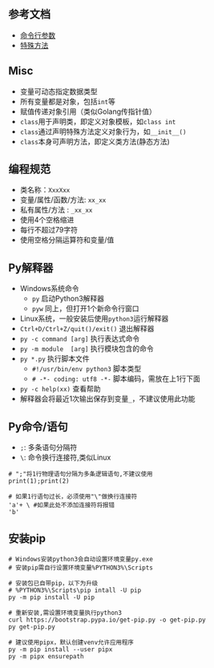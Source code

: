 ## 参考文档
- [命令行参数](https://docs.python.org/3/using/cmdline.html)
- [特殊方法](https://docs.python.org/3/reference/datamodel.html#special-method-names)

## Misc
- 变量可动态指定数据类型
- 所有变量都是对象，包括`int`等
- 赋值传递对象引用（类似Golang传指针值）
- `class`用于声明类，即定义对象模板，如`class int`
- `class`通过声明特殊方法定义对象行为，如`__init__()`
- `class`本身可声明方法，即定义类方法(静态方法)

## 编程规范
- 类名称：`XxxXxx`
- 变量/属性/函数/方法: `xx_xx`
- 私有属性/方法      : `_xx_xx`
- 使用4个空格缩进
- 每行不超过79字符
- 使用空格分隔运算符和变量/值

## Py解释器
- Windows系统命令
    - `py`   启动Python3解释器
    - `pyw`  同上，但打开1个新命令行窗口
- Linux系统，一般安装后使用`python3`运行解释器
- `Ctrl+D/Ctrl+Z/quit()/exit()` 退出解释器
- `py -c command [arg]` 执行表达式命令
- `py -m module  [arg]` 执行模块包含的命令
- `py *.py` 执行脚本文件
    - `#!/usr/bin/env python3` 脚本类型   
    - `# -*- coding: utf8 -*-` 脚本编码，需放在上1行下面
- `py -c help(xx)` 查看帮助
- 解释器会将最近1次输出保存到变量`_`，不建议使用此功能

## Py命令/语句
- `;`: 多条语句分隔符
- `\`: 命令换行连接符,类似Linux
```
# ";"将1行物理语句分隔为多条逻辑语句,不建议使用
print(1);print(2)

# 如果1行语句过长，必须使用"\"做换行连接符
'a'+ \ #如果此处不添加连接符将报错
'b'
```

## 安装pip
```
# Windows安装python3会自动设置环境变量py.exe
# 安装pip需自行设置环境变量%PYTHON3%\Scripts

# 安装包已自带pip，以下为升级
# %PYTHON3%\Scripts\pip intall -U pip
py -m pip install -U pip

# 重新安装,需设置环境变量执行python3
curl https://bootstrap.pypa.io/get-pip.py -o get-pip.py
py get-pip.py

# 建议使用pipx，默认创建venv允许应用程序
py -m pip install --user pipx
py -m pipx ensurepath
```